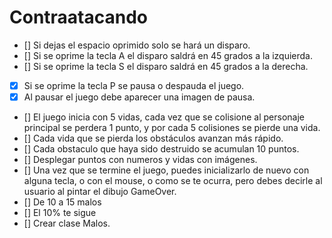 # Contraatacando

- [] Si dejas el espacio oprimido solo se hará un disparo.
- [] Si se oprime la tecla A el disparo saldrá en 45 grados a la izquierda.
- [] Si se oprime la tecla S el disparo saldrá en 45 grados a la derecha.
- [x] Si se oprime la tecla P se pausa o despauda el juego.
- [x] Al pausar el juego debe aparecer una imagen de pausa.
- [] El juego inicia con 5 vidas, cada vez que se colisione al personaje principal se perdera 1 punto, y por cada 5 colisiones se pierde una vida.
- [] Cada vida que se pierda los obstáculos avanzan más rápido.
- [] Cada obstaculo que haya sido destruido se acumulan 10 puntos.
- [] Desplegar puntos con numeros y vidas con imágenes.
- [] Una vez que se termine el juego, puedes inicializarlo de nuevo con alguna tecla, o con el mouse, o como se te ocurra, pero debes decirle al usuario al pintar el dibujo GameOver.
- [] De 10 a 15 malos
- [] El 10% te sigue
- [] Crear clase Malos.
